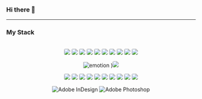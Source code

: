 ### Hi there 👋

<hr/>

### My Stack

<div  align=center>
<br/>
<!-- Html -->
<img  class='box' src="https://img.shields.io/badge/HTML5-E34F26?style=flat-square&logo=HTML5&logoColor=white" style="border-radius:3px;"/>

<!-- Css -->
<img src="https://img.shields.io/badge/CSS3-1572B6?style=flat-square&logo=CSS3&logoColor=white" style="border-radius:3px;"/>

<!-- JavaScript -->
<img src="https://img.shields.io/badge/JavaScript-F7DF1E?style=flat-square&logo=JavaScript&logoColor=white" style="border-radius:3px;"/>

<!-- React -->
<img src="https://img.shields.io/badge/React.js-61DAFB?style=flat-square&logo=React&logoColor=white" style="border-radius:3px;"/>

<!-- React Router -->
<img src="https://img.shields.io/badge/React Router-CA4245?style=flat-square&logo=ReactRouter&logoColor=white" style="border-radius:3px;"/>

<!-- React Native-->
<img src="https://img.shields.io/badge/React Native-61DAFB?style=flat-square&logo=React&logoColor=white" style="border-radius:3px;"/>

<!-- React Navigation-->
<img src="https://img.shields.io/badge/React Navigation-6b52ae?style=flat-square&logo=ReactNavigation&logoColor=white" style="border-radius:3px;"/>

<!--TypeScript  -->
<img src="https://img.shields.io/badge/TypeScript-3178C6?style=flat-square&logo=TypeScript&logoColor=white" style="border-radius:3px;"/>

<!-- ReactHooks -->
<img src="https://img.shields.io/badge/React Hooks-gray?style=flat-square&logo=ReactHooks&logoColor=white" style="border-radius:3px;"/>

<!-- Next.js -->
<img src="https://img.shields.io/badge/Next.js-000000?style=flat-square&logo=Next.js&logoColor=white" style="border-radius:3px;"/>

<!-- emotion -->
![emotion](https://user-images.githubusercontent.com/66297466/135984831-4d312333-584e-4df3-a07b-29d31f55a762.png)
)<img src="https://img.shields.io/badge/emotion-hotpink?style=flat-square&logo=emotion&logoColor=white" style="border-radius:3px;"/>

<!--  Styled-Component -->
<img src="https://img.shields.io/badge/ Styled Component-green?style=flat-square&logo= Styled-Component&logoColor=white" style="border-radius:3px;"/>

<!-- Material-UI -->
<img src="https://img.shields.io/badge/Material UI-0081CB?style=flat-square&logo=Material-UI&logoColor=white" style="border-radius:3px;"/>

<!-- Ant Design -->
<img src="https://img.shields.io/badge/Ant Design-0170FE?style=flat-square&logo=Ant Design&logoColor=white" style="border-radius:3px;"/>

<!-- GraphQL -->
<img src="https://img.shields.io/badge/GraphQL-E10098?style=flat-square&logo=GraphQL&logoColor=white" style="border-radius:3px;"/>

<!-- Apollo GraphQL -->
<img src="https://img.shields.io/badge/Apollo GraphQL-311C87?style=flat-square&logo=Apollo GraphQL&logoColor=white" style="border-radius:3px;"/>

<!-- Git -->
<img src="https://img.shields.io/badge/Git-F05032?style=flat-square&logo=Git&logoColor=white" style="border-radius:3px;"/>

<!-- GitHub -->
<img src="https://img.shields.io/badge/GitHub-181717?style=flat-square&logo=GitHub&logoColor=white" style="border-radius:3px;"/>

<!-- Slack -->
<img src="https://img.shields.io/badge/Slack-4A154B?style=flat-square&logo=Slack&logoColor=white" style="border-radius:3px;"/>

<!-- Notion -->
<img src="https://img.shields.io/badge/Notion-000000?style=flat-square&logo=Notion&logoColor=white" style="border-radius:3px;"/>

<!-- Figma -->
<img src="https://img.shields.io/badge/Figma-F24E1E?style=flat-square&logo=Figma&logoColor=white" style="border-radius:3px;"/>
  
  ![Adobe InDesign](https://img.shields.io/badge/AdobeInDesign-FF3366?style=flat-square&logo=AdobeInDesign&logoColor=white)
![Adobe Photoshop](https://img.shields.io/badge/AdobePhotoshop-31A8FF?style=flat-square&logo=AdobePhotoshop&logoColor=white)
</div>
